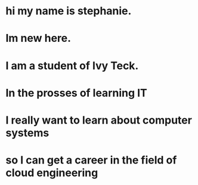 # hi my name is stephanie. 
# Im new here.
# I am a student of Ivy Teck.
# In the prosses of learning IT 
# I really want to learn about computer systems
# so I can get a career in the field of cloud engineering

